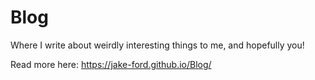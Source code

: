 # Blog

Where I write about weirdly interesting things to me, and hopefully you!

Read more here: 
https://jake-ford.github.io/Blog/
